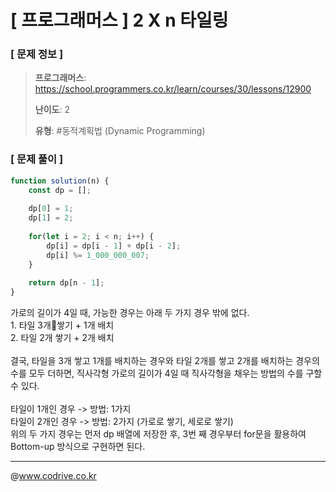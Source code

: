 # [ 프로그래머스 ] 2 X n 타일링

### [ 문제 정보 ]
> **프로그래머스**: https://school.programmers.co.kr/learn/courses/30/lessons/12900
> 
> **난이도**: 2
>
> **유형**: #동적계획법 (Dynamic Programming)


### [ 문제 풀이 ]
```JavaScript
function solution(n) {
    const dp = [];
    
    dp[0] = 1;
    dp[1] = 2;
    
    for(let i = 2; i < n; i++) {
        dp[i] = dp[i - 1] + dp[i - 2];
        dp[i] %= 1_000_000_007;
    }
    
    return dp[n - 1];
}
```
가로의 길이가 4일 때, 가능한 경우는 아래 두 가지 경우 밖에 없다.<br>1. 타일 3개쌓기 + 1개 배치<br>2. 타일 2개 쌓기 + 2개 배치<br><br>결국, 타일을 3개 쌓고 1개를 배치하는 경우와 타일 2개를 쌓고 2개를 배치하는 경우의 수를 모두 더하면, 직사각형 가로의 길이가 4일 때  직사각형을 채우는 방법의 수를 구할 수 있다.<br><br>타일이 1개인 경우 -> 방법: 1가지<br>타일이 2개인 경우 -> 방법: 2가지 (가로로 쌓기, 세로로 쌓기)<br>위의 두 가지 경우는 먼저 dp 배열에 저장한 후, 3번 째 경우부터 for문을 활용하여 Bottom-up 방식으로 구현하면 된다.


---
@www.codrive.co.kr